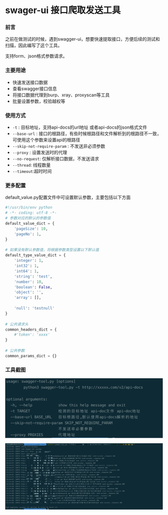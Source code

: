# swager-ui 接口爬取发送工具

### 前言

之前在做测试的时候，遇到swagger-ui，想要快速提取接口，方便后续的测试和扫描，因此编写了这个工具。

支持form、json格式参数请求。

### 主要用途

* 快速发送接口数据
* 查看swagger接口信息
* 将接口数据代理到burp、xray、proxyscan等工具
* 批量设置参数，校验越权等

### 使用方式

* `-t` : 目标地址，支持api-docs的url地址 或者api-docs的json格式文件
* `--base-url` : 接口的根路径，有些时候根路径和文件解析到的根路径不一致，可使用这个参数来设置api的根路径
* `--skip-not-require-param` : 不发送非必须参数
* `--proxy` :  设置发送时的代理
* `--no-request`: 仅解析接口数据，不发送请求
* `--thread`: 线程数量
* `--timeout`:超时时间



### 更多配置

default\_value.py配置文件中可设置默认参数，主要包括以下方面

```python
#!/usr/bin/env python
# -*- coding: utf-8 -*-
# 参数对应的默认的参数值
default_value_dict = {
    'pageSize': 10,
    'pageNo': 1,
}

# 如果没有默认参数值，将根据参数类型设置以下默认值
default_type_value_dict = {
    'integer': 1,
    'int32': 1,
    'int64': 1,
    'string': 'test',
    'number': 10,
    'boolean': False,
    'object': '',
    'array': [],

    'null': 'testnull'
}

# 公共请求头
common_headers_dict = {
    #'token': 'xxxx'
}

# 公共参数
common_params_dict = {}
```




### 工具截图


![image](./images/jT_JB6BknGDEV7dutuT96grTNEpYcSSxRhkhlsk1QuI.png)



![image](./images/R8y1SpCt14zu1w4ZX2ESlFgmZJBNLdGhspNVJDsshZc.png)



